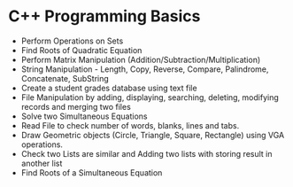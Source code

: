 # C++ Programming Basics

* Perform Operations on Sets
* Find Roots of Quadratic Equation
* Perform Matrix Manipulation (Addition/Subtraction/Multiplication)
* String Manipulation - Length, Copy, Reverse, Compare, Palindrome, Concatenate, SubString
* Create a student grades database using text file
* File Manipulation by adding, displaying, searching, deleting, modifying records and merging two files
* Solve two Simultaneous Equations
* Read File to check number of words, blanks, lines and tabs.
* Draw Geometric objects (Circle, Triangle, Square, Rectangle) using VGA operations.
* Check two Lists are similar and Adding two lists with storing result in another list
* Find Roots of a Simultaneous Equation
